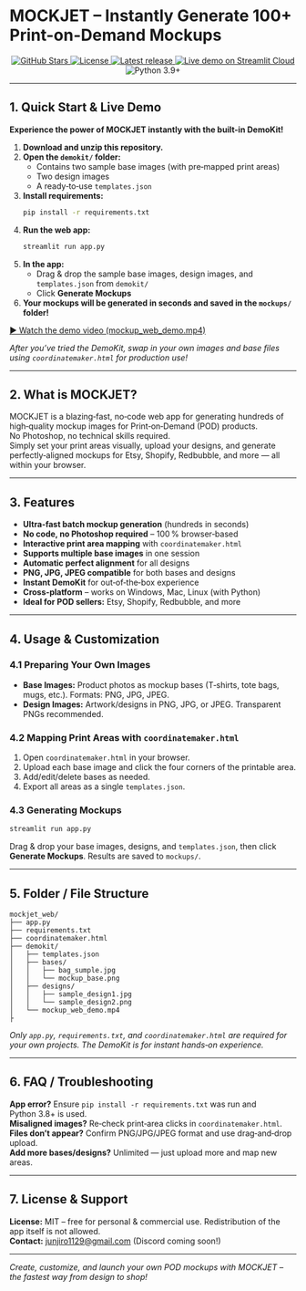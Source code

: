 # MOCKJET – Instantly Generate 100+ Print-on-Demand Mockups
<p align="center">
  <!-- ⭐ Stars -->
  <a href="https://github.com/junjiro1129/mockjet_web/stargazers">
    <img src="https://img.shields.io/github/stars/junjiro1129/mockjet_web?style=social" alt="GitHub Stars"/>
  </a>
  <!-- 📝 License -->
  <a href="https://github.com/junjiro1129/mockjet_web/main/LICENSE">
    <img src="https://img.shields.io/github/license/junjiro1129/mockjet_web" alt="License"/>
  </a>
  <!-- 🔖 Release -->
  <a href="https://github.com/junjiro1129/mockjet_web/releases/latest">
    <img src="https://img.shields.io/github/v/release/junjiro1129/mockjet_web" alt="Latest release"/>
  </a>
  <!-- 🚀 Live Demo -->
  <a href="https://mockjet-web.streamlit.app/" target="_blank">
    <img src="https://img.shields.io/badge/Live%20Demo-Streamlit-orange?logo=streamlit" alt="Live demo on Streamlit Cloud"/>
  </a>
  <!-- 🐍 Python -->
  <img src="https://img.shields.io/badge/python-3.9+-blue" alt="Python 3.9+"/>
</p>

---

## 1. Quick Start & Live Demo

**Experience the power of MOCKJET instantly with the built-in DemoKit!**

1. **Download and unzip this repository.**
2. **Open the `demokit/` folder:**  
   - Contains two sample base images (with pre‑mapped print areas)  
   - Two design images  
   - A ready‑to‑use `templates.json`
3. **Install requirements:**
   ```bash
   pip install -r requirements.txt
   ```
4. **Run the web app:**
   ```bash
   streamlit run app.py
   ```
5. **In the app:**  
   - Drag & drop the sample base images, design images, and `templates.json` from `demokit/`
   - Click **Generate Mockups**
6. **Your mockups will be generated in seconds and saved in the `mockups/` folder!**

[▶️ Watch the demo video (mockup_web_demo.mp4)](demokit/mockup_web_demo.mp4)

*After you’ve tried the DemoKit, swap in your own images and base files using `coordinatemaker.html` for production use!*

---

## 2. What is MOCKJET?

MOCKJET is a blazing‑fast, no‑code web app for generating hundreds of high‑quality mockup images for Print‑on‑Demand (POD) products.  
No Photoshop, no technical skills required.  
Simply set your print areas visually, upload your designs, and generate perfectly‑aligned mockups for Etsy, Shopify, Redbubble, and more — all within your browser.

---

## 3. Features

- **Ultra‑fast batch mockup generation** (hundreds in seconds)  
- **No code, no Photoshop required** – 100 % browser‑based  
- **Interactive print area mapping** with `coordinatemaker.html`  
- **Supports multiple base images** in one session  
- **Automatic perfect alignment** for all designs  
- **PNG, JPG, JPEG compatible** for both bases and designs  
- **Instant DemoKit** for out‑of‑the‑box experience  
- **Cross‑platform** – works on Windows, Mac, Linux (with Python)  
- **Ideal for POD sellers:** Etsy, Shopify, Redbubble, and more  

---

## 4. Usage & Customization

### 4.1 Preparing Your Own Images
- **Base Images:** Product photos as mockup bases (T‑shirts, tote bags, mugs, etc.). Formats: PNG, JPG, JPEG.  
- **Design Images:** Artwork/designs in PNG, JPG, or JPEG. Transparent PNGs recommended.

### 4.2 Mapping Print Areas with `coordinatemaker.html`
1. Open `coordinatemaker.html` in your browser.  
2. Upload each base image and click the four corners of the printable area.  
3. Add/edit/delete bases as needed.  
4. Export all areas as a single `templates.json`.

### 4.3 Generating Mockups
```bash
streamlit run app.py
```
Drag & drop your base images, designs, and `templates.json`, then click **Generate Mockups**. Results are saved to `mockups/`.

---

## 5. Folder / File Structure
```
mockjet_web/
├── app.py
├── requirements.txt
├── coordinatemaker.html
├── demokit/
│   ├── templates.json
│   ├── bases/
│   │   ├── bag_sumple.jpg
│   │   └── mockup_base.png
│   ├── designs/
│   │   ├── sample_design1.jpg
│   │   └── sample_design2.png
│   └── mockup_web_demo.mp4
├
```
*Only `app.py`, `requirements.txt`, and `coordinatemaker.html` are required for your own projects. The DemoKit is for instant hands‑on experience.*

---

## 6. FAQ / Troubleshooting
**App error?** Ensure `pip install -r requirements.txt` was run and Python 3.8+ is used.  
**Misaligned images?** Re‑check print‑area clicks in `coordinatemaker.html`.  
**Files don’t appear?** Confirm PNG/JPG/JPEG format and use drag‑and‑drop upload.  
**Add more bases/designs?** Unlimited — just upload more and map new areas.

---

## 7. License & Support
**License:** MIT – free for personal & commercial use. Redistribution of the app itself is not allowed.  
**Contact:** junjiro1129@gmail.com (Discord coming soon!)

---

*Create, customize, and launch your own POD mockups with MOCKJET – the fastest way from design to shop!*
